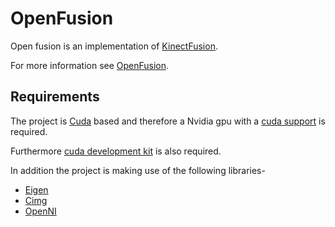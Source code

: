 OpenFusion
==========
Open fusion is an implementation of [KinectFusion](http://research.microsoft.com/en-us/projects/surfacerecon/).

For more information see [OpenFusion](http://www.cs.technion.ac.il/~veredc/openfusion/).

Requirements
------------
The project is [Cuda](http://www.nvidia.com/object/cuda_home_new.html) based and therefore a Nvidia gpu with a [cuda support](https://developer.nvidia.com/cuda-gpus) is required.

Furthermore [cuda development kit](https://developer.nvidia.com/cuda-downloads) is also required.

In addition the project is making use of the following libraries-
  - [Eigen](http://eigen.tuxfamily.org/index.php?title=Main_Page)
  - [Cimg](http://cimg.sourceforge.net/)
  - [OpenNI](https://github.com/OpenNI/OpenNI)
